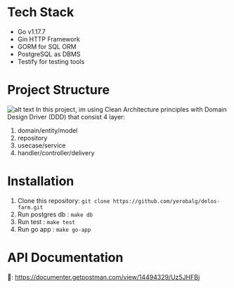 # Tech Stack
- Go v1.17.7
- Gin HTTP Framework
- GORM for SQL ORM
- PostgreSQL as DBMS
- Testify for testing tools

# Project Structure
![alt text](https://miro.medium.com/max/1400/1*phecRia6It8AnwlFjhjx2w.jpeg)
In this project, im using Clean Architecture principles with Domain Design Driver (DDD) that consist 4 layer:
1. domain/entity/model
2. repository
3. usecase/service
4. handler/controller/delivery


# Installation
1. Clone this repository: ```git clone https://github.com/yerobalg/delos-farm.git```
2. Run postgres db      : ```make db```
3. Run test             : ```make test```
4. Run go app           : ```make go-app```

# API Documentation
📃: https://documenter.getpostman.com/view/14494329/Uz5JHFBj
